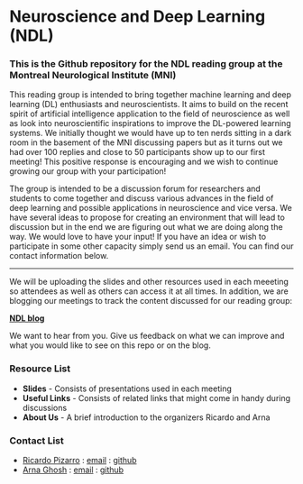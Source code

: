 # Neuroscience and Deep Learning (NDL) 
### This is the Github repository for the NDL reading group at the Montreal Neurological Institute (MNI)

This reading group is intended to bring together machine learning and deep learning (DL) enthusiasts and neuroscientists. It aims to build on the recent spirit of artificial intelligence application to the field of neuroscience as well as look into neuroscientific inspirations to improve the DL-powered learning systems. We initially thought we would have up to ten nerds sitting in a dark room in the basement of the MNI discussing papers but as it turns out we had over 100 replies and close to 50 participants show up to our first meeting! This positive response is encouraging and we wish to continue growing our group with your participation!

The group is intended to be a discussion forum for researchers and students to come together and discuss various advances in the field of deep learning and possible applications in neuroscience and vice versa.  We have several ideas to propose for creating an environment that will lead to discussion but in the end we are figuring out what we are doing along the way. We would love to have your input! If you have an idea or wish to participate in some other capacity simply send us an email. You can find our contact information below.

----------------------------------

We will be uploading the slides and other resources used in each meeeting so attendees as well as others can access it at all times. In addition, we are blogging our meetings to track the content discussed for our reading group: 

**[NDL blog](https://ndlmni.wixsite.com/home)**

We want to hear from you.  Give us feedback on what we can improve and what you would like to see on this repo or on the blog.

### Resource List
* **Slides** - Consists of presentations used in each meeting
* **Useful Links** - Consists of related links that might come in handy during discussions
* **About Us** - A brief introduction to the organizers Ricardo and Arna

### Contact List
* [Ricardo Pizarro](About%20Us/Ricardo_Pizarro.md) : [email](mailto:ricardo.pizarro@mcgill.ca) : [github](https://github.com/ricardopizarro)
* [Arna Ghosh](About%20Us/Arna_Ghosh.md) : [email](mailto:arna.ghosh@mail.mcgill.ca) : [github](https://github.com/arnaghosh)
